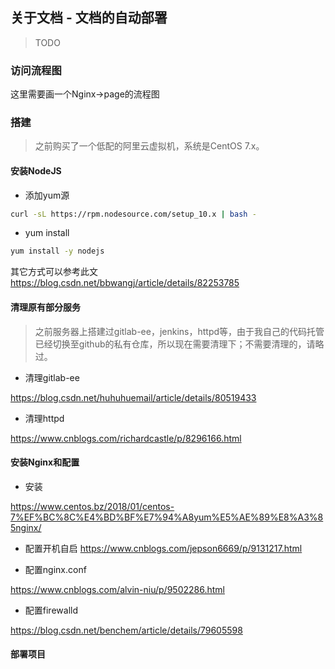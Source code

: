 ## 关于文档 - 文档的自动部署

> TODO

### 访问流程图

这里需要画一个Nginx->page的流程图

### 搭建
> 之前购买了一个低配的阿里云虚拟机，系统是CentOS 7.x。

#### 安装NodeJS

+ 添加yum源
```bash
curl -sL https://rpm.nodesource.com/setup_10.x | bash -
```

+ yum install

```bash
yum install -y nodejs
```

其它方式可以参考此文 https://blog.csdn.net/bbwangj/article/details/82253785

#### 清理原有部分服务
> 之前服务器上搭建过gitlab-ee，jenkins，httpd等，由于我自己的代码托管已经切换至github的私有仓库，所以现在需要清理下；不需要清理的，请略过。

+ 清理gitlab-ee

https://blog.csdn.net/huhuhuemail/article/details/80519433

+ 清理httpd

https://www.cnblogs.com/richardcastle/p/8296166.html

#### 安装Nginx和配置

+ 安装

https://www.centos.bz/2018/01/centos-7%EF%BC%8C%E4%BD%BF%E7%94%A8yum%E5%AE%89%E8%A3%85nginx/

+ 配置开机自启
https://www.cnblogs.com/jepson6669/p/9131217.html

+ 配置nginx.conf

https://www.cnblogs.com/alvin-niu/p/9502286.html

+ 配置firewalld

https://blog.csdn.net/benchem/article/details/79605598

#### 部署项目


